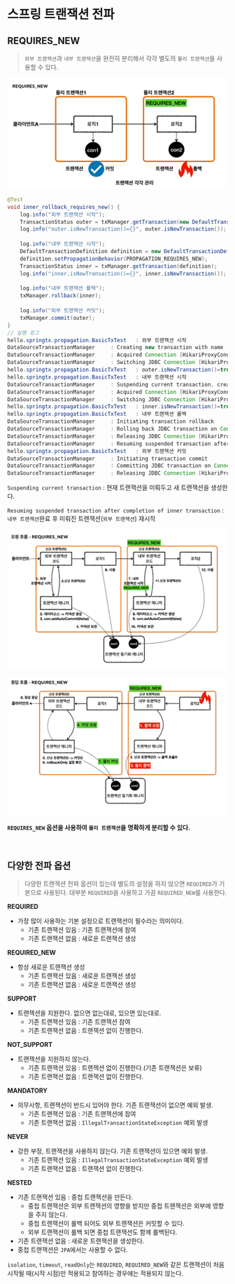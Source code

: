 # 스프링 트랜잭션 전파

## REQUIRES_NEW
>  `외부 트랜잭션`과 `내부 트랜잭션`을 완전히 분리해서 각각 별도의 `물리 트랜잭션`을 사용할 수 있다.

![img.png](image/img.png)

```java
@Test
void inner_rollback_requires_new() {
    log.info("외부 트랜잭션 시작");
    TransactionStatus outer = txManager.getTransaction(new DefaultTransactionDefinition());
    log.info("outer.isNewTransaction()={}", outer.isNewTransaction());

    log.info("내부 트랜잭션 시작");
    DefaultTransactionDefinition definition = new DefaultTransactionDefinition();
    definition.setPropagationBehavior(PROPAGATION_REQUIRES_NEW);
    TransactionStatus inner = txManager.getTransaction(definition);
    log.info("inner.isNewTransaction()={}", inner.isNewTransaction());

    log.info("내부 트랜잭션 롤백");
    txManager.rollback(inner);

    log.info("외부 트랜잭션 커밋");
    txManager.commit(outer);
}
// 실행 로그
hello.springtx.propagation.BasicTxTest   : 외부 트랜잭션 시작
DataSourceTransactionManager     : Creating new transaction with name [null]: PROPAGATION_REQUIRED,ISOLATION_DEFAULT
DataSourceTransactionManager     : Acquired Connection [HikariProxyConnection@1454670179 wrapping conn0: url=jdbc:h2:mem:272a5b64-9a9d-499f-8373-7680da60f6f6 user=SA] for JDBC transaction
DataSourceTransactionManager     : Switching JDBC Connection [HikariProxyConnection@1454670179 wrapping conn0: url=jdbc:h2:mem:272a5b64-9a9d-499f-8373-7680da60f6f6 user=SA] to manual commit
hello.springtx.propagation.BasicTxTest   : outer.isNewTransaction()=true
hello.springtx.propagation.BasicTxTest   : 내부 트랜잭션 시작
DataSourceTransactionManager     : Suspending current transaction, creating new transaction with name [null]
DataSourceTransactionManager     : Acquired Connection [HikariProxyConnection@982532336 wrapping conn1: url=jdbc:h2:mem:272a5b64-9a9d-499f-8373-7680da60f6f6 user=SA] for JDBC transaction
DataSourceTransactionManager     : Switching JDBC Connection [HikariProxyConnection@982532336 wrapping conn1: url=jdbc:h2:mem:272a5b64-9a9d-499f-8373-7680da60f6f6 user=SA] to manual commit
hello.springtx.propagation.BasicTxTest   : inner.isNewTransaction()=true
hello.springtx.propagation.BasicTxTest   : 내부 트랜잭션 롤백
DataSourceTransactionManager     : Initiating transaction rollback
DataSourceTransactionManager     : Rolling back JDBC transaction on Connection [HikariProxyConnection@982532336 wrapping conn1: url=jdbc:h2:mem:272a5b64-9a9d-499f-8373-7680da60f6f6 user=SA]
DataSourceTransactionManager     : Releasing JDBC Connection [HikariProxyConnection@982532336 wrapping conn1: url=jdbc:h2:mem:272a5b64-9a9d-499f-8373-7680da60f6f6 user=SA] after transaction
DataSourceTransactionManager     : Resuming suspended transaction after completion of inner transaction
hello.springtx.propagation.BasicTxTest   : 외부 트랜잭션 커밋
DataSourceTransactionManager     : Initiating transaction commit
DataSourceTransactionManager     : Committing JDBC transaction on Connection [HikariProxyConnection@1454670179 wrapping conn0: url=jdbc:h2:mem:272a5b64-9a9d-499f-8373-7680da60f6f6 user=SA]
DataSourceTransactionManager     : Releasing JDBC Connection [HikariProxyConnection@1454670179 wrapping conn0: url=jdbc:h2:mem:272a5b64-9a9d-499f-8373-7680da60f6f6 user=SA] after transaction
```
`Suspending current transaction` : 현재 트랜잭션을 미뤄두고 새 트랜잭션을 생성한다.

`Resuming suspended transaction after completion of inner transaction` : `내부 트랜잭션`완료 후 미뤄진 트랜잭션(`외부 트랜잭션`) 재시작


![img_2.png](image/img_2.png)

![img_1.png](image/img_1.png)

**`REQUIRES_NEW` 옵션을 사용하여 `물리 트랜잭션`을 명확하게 분리할 수 있다.**

<br>

## 다양한 전파 옵션
> 다양한 트랜잭션 전파 옵션이 있는데 별도의 설정을 하지 않으면 `REQUIRED`가 기본으로 사용된다. 대부분 `REQUIRED`을 사용하고 가끔 `REQUIRED_NEW`를 사용한다.

**REQUIRED**
- 가장 많이 사용하는 기본 설정으로 트랜잭션이 필수라는 의미이다.
  - 기존 트랜잭션 있음 : 기존 트랜잭션에 참여
  - 기존 트랜잭션 없음 : 새로운 트랜잭션 생성

**REQUIRED_NEW**
- 항상 새로운 트랜잭션 생성
    - 기존 트랜잭션 있음 : 새로운 트랜잭션 생성
    - 기존 트랜잭션 없음 : 새로운 트랜잭션 생성

**SUPPORT**
- 트랜잭션을 지원한다. 없으면 없는대로, 있으면 있는대로.
    - 기존 트랜잭션 있음 : 기존 트랜잭션 참여
    - 기존 트랜잭션 없음 : 트랜잭션 없이 진행한다.

**NOT_SUPPORT**
- 트랜잭션을 지원하지 않는다.
    - 기존 트랜잭션 있음 : 트랜잭션 없이 진행한다.(기존 트랜잭션은 보류)
    - 기존 트랜잭션 없음 : 트랜잭션 없이 진행한다.

**MANDATORY**
- 의무사항, 트랜잭션이 반드시 있어야 한다. 기존 트랜잭션이 없으면 예외 발생.
    - 기존 트랜잭션 있음 : 기존 트랜잭션에 참여
    - 기존 트랜잭션 없음 : `IllegalTransactionStateException` 예외 발생

**NEVER**
- 강한 부정, 트랜잭션을 사용하지 않는다. 기존 트랜잭션이 있으면 예외 발생.
    - 기존 트랜잭션 있음 : `IllegalTransactionStateException` 예외 발생
    - 기존 트랜잭션 없음 : 트랜잭션 없이 진행한다.

**NESTED**
- 기존 트랜잭션 있음 : 중첩 트랜잭션을 만든다.
  - 중첩 트랜잭션은 외부 트랜잭션의 영향을 받지만 중첩 트랜잭션은 외부에 영향을 주지 않는다.
  - 중첩 트랜잭션이 롤백 되어도 외부 트랜잭션은 커밋할 수 있다.
  - 외부 트랜잭션이 롤백 되면 중첩 트랜잭션도 함께 롤백된다.
- 기존 트랜잭션 없음 : 새로운 트랜잭션을 생성한다.
- 중첩 트랜잭션은 `JPA`에서는 사용할 수 없다.

`isolation`, `timeout`, `readOnly`는 `REQUIRED`, `REQUIRED_NEW`와 같은 트랜잭션이 처음 시작될 때(시작 시점)만 적용되고 참여하는 경우에는 적용되지 않는다.
